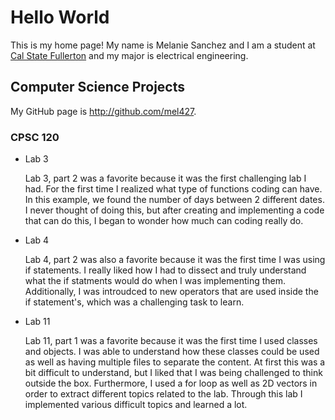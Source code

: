 # Hello World

This is my home page! My name is Melanie Sanchez and I am a student at [Cal State Fullerton](http://www.fullerton.edu/) and my major is electrical engineering.

## Computer Science Projects

My GitHub page is http://github.com/mel427.

### CPSC 120

* Lab 3

    Lab 3, part 2 was a favorite because it was the first challenging lab I had. For the first time I realized what type of functions coding can have. In this example, we found the number of days between 2 different dates. I never thought of doing this, but after creating and implementing a code that can do this, I began to wonder how much can coding really do.

* Lab 4

    Lab 4, part 2 was also a favorite because it was the first time I was using if statements. I really liked how I had to dissect and truly understand what the if statments would do when I was implementing them. Additionally, I was introudced to new operators that are used inside the if statement's, which was a challenging task to learn.
    
* Lab 11

    Lab 11, part 1 was a favorite because it was the first time I used classes and objects. I was able to understand how these classes could be used as well as having multiple files to separate the content. At first this was a bit difficult to understand, but I liked that I was being challenged to think outside the box. Furthermore, I used a for loop as well as 2D vectors in order to extract different topics related to the lab. Through this lab I implemented various difficult topics and learned a lot.